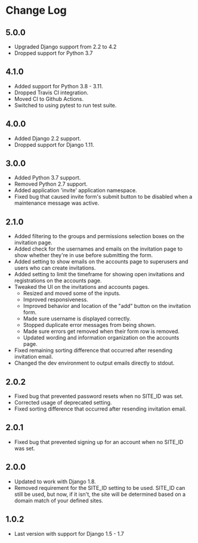 Change Log
==========

5.0.0
-----
* Upgraded Django support from 2.2 to 4.2
* Dropped support for Python 3.7

4.1.0
-----
* Added support for Python 3.8 - 3.11.
* Dropped Travis CI integration.
* Moved CI to Github Actions.
* Switched to using pytest to run test suite.

4.0.0
-----

* Added Django 2.2 support.
* Dropped support for Django 1.11.

3.0.0
-----

* Added Python 3.7 support.
* Removed Python 2.7 support.
* Added application 'invite' application namespace.
* Fixed bug that caused invite form's submit button to be disabled when a maintenance message was active.

2.1.0
-----

* Added filtering to the groups and permissions selection boxes on the invitation page.
* Added check for the usernames and emails on the invitation page to show whether they're in use before submitting the form.
* Added setting to show emails on the accounts page to superusers and users who can create invitations.
* Added setting to limit the timeframe for showing open invitations and registrations on the accounts page.
* Tweaked the UI on the invitations and accounts pages.
  * Resized and moved some of the inputs.
  * Improved responsiveness.
  * Improved behavior and location of the "add" button on the invitation form.
  * Made sure username is displayed correctly.
  * Stopped duplicate error messages from being shown.
  * Made sure errors get removed when their form row is removed.
  * Updated wording and information organization on the accounts page.
* Fixed remaining sorting difference that occurred after resending invitation email.
* Changed the dev environment to output emails directly to stdout.

2.0.2
-----

* Fixed bug that prevented password resets when no SITE_ID was set.
* Corrected usage of deprecated setting.
* Fixed sorting difference that occurred after resending invitation email.

2.0.1
-----

* Fixed bug that prevented signing up for an account when no SITE_ID was set.

2.0.0
-----

* Updated to work with Django 1.8.
* Removed requirement for the SITE_ID setting to be used. SITE_ID can still be used, but now, if it isn't, the site will be determined based on a domain match of your defined sites.

1.0.2
-----

* Last version with support for Django 1.5 - 1.7
